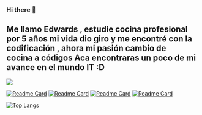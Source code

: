 ### Hi there 👋
Me llamo Edwards , estudie cocina profesional por 5 años mi vida dio giro y me encontré con la codificación , ahora mi pasión cambio de cocina a códigos
Aca encontraras un poco de mi avance en el mundo IT :D 
-------------------------------------------------------------------------------------------------------------------------------------------------------------------------

![](https://github-readme-stats.vercel.app/api?username=edwardsfonseca&show_icons=true&theme=solarized-dark&icon_color=161717&title_color=000000&bg_color=DEG,000000,FFFFFF,FFFFFF,787878,0C1358&text_color=060A2C)



 [![Readme Card](https://github-readme-stats.vercel.app/api/pin/?username=Alexanderwenger&repo=Proyecto-final&bg_color=1A1C30&text_color=FFFFFF&title_color=DCD4C1)](https://github.com/Alexanderwenger/Proyecto-final)
 [![Readme Card](https://github-readme-stats.vercel.app/api/pin/?username=edwardsfonseca&repo=contadordeseg&bg_color=1A1C30&text_color=FFFFFF&title_color=DCD4C1)](https://github.com/edwardsfonseca/contadordeseg)
 [![Readme Card](https://github-readme-stats.vercel.app/api/pin/?username=edwardsfonseca&repo=Flask-y-react&bg_color=1A1C30&text_color=FFFFFF&title_color=DCD4C1)](https://github.com/edwardsfonseca/Flask-y-react)
 [![Readme Card](https://github-readme-stats.vercel.app/api/pin/?username=edwardsfonseca&repo=semaforo&bg_color=1A1C30&text_color=FFFFFF&title_color=DCD4C1&)](https://github.com/edwardsfonseca/semaforo)

 
 
 [![Top Langs](https://github-readme-stats.vercel.app/api/top-langs/?username=edwardsfonseca&langs_count=5&layout=compact)](https://github.com/edwardsfonseca)
 

<!--
**edwardsfonseca/EdwardsFonseca** is a ✨ _special_ ✨ repository because its `README.md` (this file) appears on your GitHub profile.

Here are some ideas to get you started:
[![ GitHub stats-Dark](https://github-readme-stats.vercel.app/api?username=edwardsfonseca&show_icons=true&theme=transparent#gh-dark-mode-only&title_color=2f80ed)](https://github.com/edwardsfonseca/github-readme-stats#gh-dark-mode-only)
[![GitHub stats-Light](https://github-readme-stats.vercel.app/api?username=edwardsfonseca&show_icons=true&theme=default#gh-light-mode-only)](https://github.com/edwardsfonseca/github-readme-stats#gh-light-mode-only)
- 🔭 I’m currently working on ...
- 🌱 I’m currently learning ...
- 👯 I’m looking to collaborate on ...
- 🤔 I’m looking for help with ...
- 💬 Ask me about ...
- 📫 How to reach me: ...
- 😄 Pronouns: ...
- ⚡ Fun fact: ...

-->
